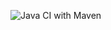 ![Java CI with Maven](https://github.com/link-intersystems/clean-architecture-example/workflows/Java%20CI%20with%20Maven/badge.svg) 